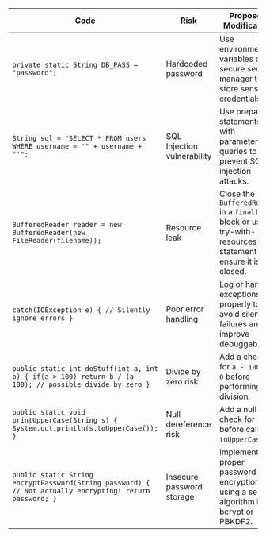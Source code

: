 | Code | Risk | Proposed Modification |
| --- | --- | --- |
| `private static String DB_PASS = "password";` | Hardcoded password | Use environment variables or a secure secrets manager to store sensitive credentials. |
| `String sql = "SELECT * FROM users WHERE username = '" + username + "'";` | SQL Injection vulnerability | Use prepared statements with parameterized queries to prevent SQL injection attacks. |
| `BufferedReader reader = new BufferedReader(new FileReader(filename));` | Resource leak | Close the `BufferedReader` in a `finally` block or use a try-with-resources statement to ensure it is closed. |
| `catch(IOException e) { // Silently ignore errors }` | Poor error handling | Log or handle exceptions properly to avoid silent failures and improve debuggability. |
| `public static int doStuff(int a, int b) { if(a > 100) return b / (a - 100); // possible divide by zero }` | Divide by zero risk | Add a check for `a - 100 == 0` before performing the division. |
| `public static void printUpperCase(String s) { System.out.println(s.toUpperCase()); }` | Null dereference risk | Add a null check for `s` before calling `toUpperCase()`. |
| `public static String encryptPassword(String password) { // Not actually encrypting! return password; }` | Insecure password storage | Implement proper password encryption using a secure algorithm like bcrypt or PBKDF2. |